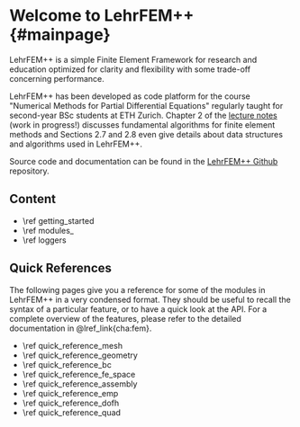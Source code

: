 # Welcome to LehrFEM++ {#mainpage}

LehrFEM++ is a simple Finite Element Framework for research and education optimized for
clarity and flexibility with some trade-off concerning performance.

LehrFEM++ has been developed as code platform for the course "Numerical Methods for
Partial Differential Equations" regularly taught for second-year BSc students at ETH
Zurich. Chapter 2 of the [lecture
notes](https://www.sam.math.ethz.ch/~grsam/NUMPDEFL/NUMPDE.pdf) (work in progress!)
discusses fundamental algorithms for finite element methods and Sections 2.7 and 2.8 even
give details about data structures and algorithms used in LehrFEM++.

Source code and documentation can be found in the [LehrFEM++ Github](https://github.com/craffael/lehrfempp) repository.

## Content
- \ref getting_started
- \ref modules_
- \ref loggers

## Quick References

The following pages give you a reference for some of the modules in LehrFEM++ in a very condensed format. They should be useful to recall the syntax of a particular feature, or to have a quick look at the API. For a complete overview of the features, please refer to the detailed documentation in @lref_link{cha:fem}.

- \ref quick_reference_mesh
- \ref quick_reference_geometry
- \ref quick_reference_bc
- \ref quick_reference_fe_space
- \ref quick_reference_assembly
- \ref quick_reference_emp
- \ref quick_reference_dofh
- \ref quick_reference_quad
